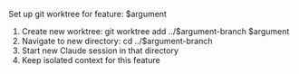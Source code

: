 Set up git worktree for feature: $argument

1. Create new worktree: git worktree add ../$argument-branch $argument
2. Navigate to new directory: cd ../$argument-branch
3. Start new Claude session in that directory
4. Keep isolated context for this feature